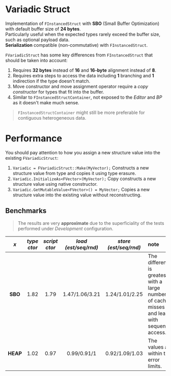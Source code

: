 # Variadic Struct

Implementation of `FInstancedStruct` with **SBO** (Small Buffer Optimization) with default buffer size of **24 bytes**.  
Particularly useful when the expected types rarely exceed the buffer size, such as optional payload data.  
**Serialization** compatible (non-commutative) with `FInstancedStruct`.  

`FVariadicStruct` has some key differences from `FInstancedStruct` that should be taken into account:
1. Requires **32 bytes** instead of **16** and **16-byte** alignment instead of **8**.
2. Requires extra steps to access the data including **1** branching and **1** indirection if the type doesn't match.
3. Move constructor and move assignment operator require a *copy constructor* for types that fit into the buffer.
4. Similar to `FInstancedStructContainer`, not exposed to the *Editor* and *BP* as it doesn't make much sense.
 
> `FInstancedStructContainer` might still be more preferable for contiguous heterogeneous data.

# Performance

You should pay attention to how you assign a new structure value into the existing `FVariadicStruct`:
1. `Variadic = FVariadicStruct::Make(MyVector);` Constructs a new structure value from type and copies it using type erasure.
2. `Variadic.InitializeAs<FVector>(MyVector);` Copy constructs a new structure value using native constructor.
3. `Variadic.GetMutableValue<FVector>() = MyVector;` Copies a new structure value into the existing value without reconstructing.

## Benchmarks

> The results are very **approximate** due to the superficiality of the tests performed under *Development* configuration.

| *x* | *type ctor* | *script ctor* | *load (est/seq/rnd)* | *store (est/seq/rnd)* | note |
|:-:|:-:|:-:|:-:|:-:|:-|
| **SBO** | 1.82 | 1.79 | 1.47/1.06/3.21 | 1.24/1.01/2.25 | The difference is greatest with a large number of cache misses and least with sequential access. |
| **HEAP** | 1.02 | 0.97 | 0.99/0.91/1 | 0.92/1.09/1.03 | The values ​​are within the error limits. |
